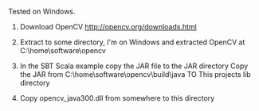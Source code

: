 
Tested on Windows.

1. Download OpenCV
http://opencv.org/downloads.html

2. Extract to some directory, I'm on Windows and extracted OpenCV at
C:\home\software\opencv

3. In the SBT Scala example copy the JAR file to the JAR directory
Copy the JAR from
C:\home\software\opencv\build\java
TO
This projects lib directory

4. Copy opencv_java300.dll from somewhere to this directory



